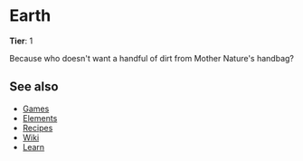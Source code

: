 # Earth

**Tier**: 1

Because who doesn't want a handful of dirt from Mother Nature's handbag?

## See also

* [Games](/wiki/games)
* [Elements](/wiki/elements)
* [Recipes](/wiki/recipes)
* [Wiki](/wiki/index)
* [Learn](/learn/index)